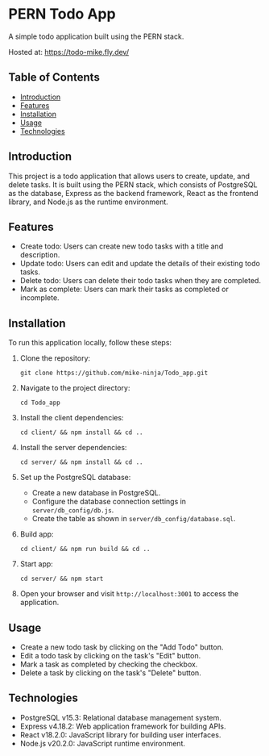 # PERN Todo App

A simple todo application built using the PERN stack.

Hosted at: https://todo-mike.fly.dev/

## Table of Contents

- [Introduction](#introduction)
- [Features](#features)
- [Installation](#installation)
- [Usage](#usage)
- [Technologies](#technologies)

## Introduction

This project is a todo application that allows users to create, update, and delete tasks. It is built using the PERN stack, which consists of PostgreSQL as the database, Express as the backend framework, React as the frontend library, and Node.js as the runtime environment.

## Features

- Create todo: Users can create new todo tasks with a title and description.
- Update todo: Users can edit and update the details of their existing todo tasks.
- Delete todo: Users can delete their todo tasks when they are completed.
- Mark as complete: Users can mark their tasks as completed or incomplete.

## Installation

To run this application locally, follow these steps:

1. Clone the repository:

   ```shell
   git clone https://github.com/mike-ninja/Todo_app.git
   ```

2. Navigate to the project directory:

   ```shell
   cd Todo_app
   ```

3. Install the client dependencies:

   ```shell
   cd client/ && npm install && cd ..
   ```

4. Install the server dependencies:

   ```shell
   cd server/ && npm install && cd ..
   ```
   
5. Set up the PostgreSQL database:
   - Create a new database in PostgreSQL.
   - Configure the database connection settings in `server/db_config/db.js`.
   - Create the table as shown in `server/db_config/database.sql`.

6. Build app:

   ```shell
   cd client/ && npm run build && cd ..
   ```

7. Start app:

   ```shell
   cd server/ && npm start
   ```

8. Open your browser and visit `http://localhost:3001` to access the application.

## Usage

- Create a new todo task by clicking on the "Add Todo" button.
- Edit a todo task by clicking on the task's "Edit" button.
- Mark a task as completed by checking the checkbox.
- Delete a task by clicking on the task's "Delete" button.

## Technologies

- PostgreSQL v15.3: Relational database management system.
- Express v4.18.2: Web application framework for building APIs.
- React v18.2.0: JavaScript library for building user interfaces.
- Node.js v20.2.0: JavaScript runtime environment.
